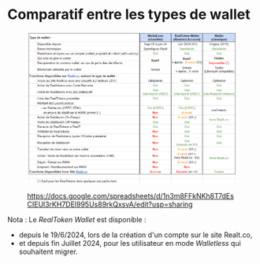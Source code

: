 # Comparatif entre les types de wallet

<figure><img src="../../.gitbook/assets/image (6).png" alt=""><figcaption><p><a href="https://docs.google.com/spreadsheets/d/1n3m8FFkNKh8T7dEsCIEUl3rKH7DEl995Us89rkQxsvA/edit?usp=sharing">https://docs.google.com/spreadsheets/d/1n3m8FFkNKh8T7dEsCIEUl3rKH7DEl995Us89rkQxsvA/edit?usp=sharing</a></p></figcaption></figure>

Nota : Le _RealToken Wallet_ est disponible :&#x20;

* depuis le 19/6/2024,  lors de la création d'un compte sur le site Realt.co,
* et depuis fin Juillet 2024, pour les utilisateur en mode _Walletless_ qui souhaitent migrer.
